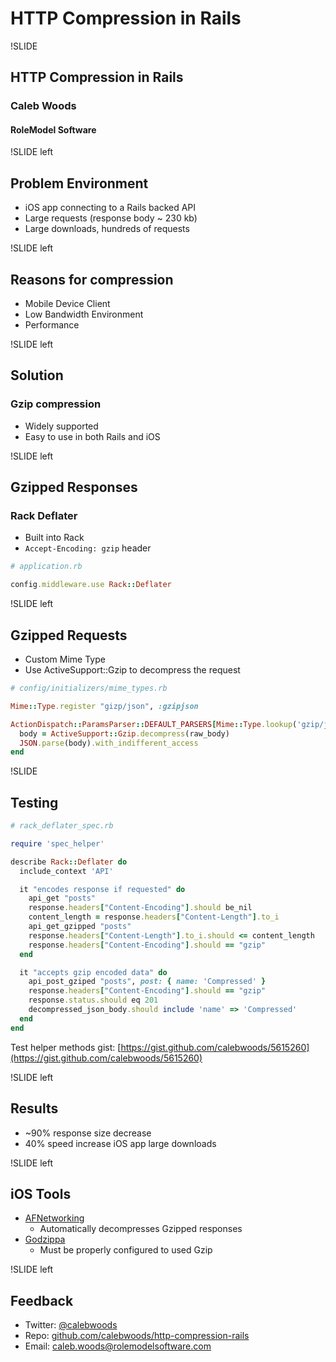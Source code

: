 # HTTP Compression in Rails

!SLIDE

## HTTP Compression in Rails
### Caleb Woods
#### RoleModel Software

!SLIDE left

## Problem Environment

* iOS app connecting to a Rails backed API
* Large requests (response body ~ 230 kb)
* Large downloads, hundreds of requests

!SLIDE left

## Reasons for compression

* Mobile Device Client
* Low Bandwidth Environment
* Performance

!SLIDE left

## Solution

### Gzip compression

* Widely supported
* Easy to use in both Rails and iOS

!SLIDE left

## Gzipped Responses

### Rack Deflater

* Built into Rack
* `Accept-Encoding: gzip` header

```ruby
# application.rb

config.middleware.use Rack::Deflater

```

!SLIDE left

## Gzipped Requests

* Custom Mime Type
* Use ActiveSupport::Gzip to decompress the request

```ruby
# config/initializers/mime_types.rb

Mime::Type.register "gizp/json", :gzipjson

ActionDispatch::ParamsParser::DEFAULT_PARSERS[Mime::Type.lookup('gzip/json')]=lambda do |raw_body|
  body = ActiveSupport::Gzip.decompress(raw_body)
  JSON.parse(body).with_indifferent_access
end

```
<!-- Sources -->
<!-- http://schneems.com/post/16765433402/hi-im-looking-for-the-correct-way-to-convert-a-gzip -->
<!-- http://stackoverflow.com/questions/8700332/rails-3-and-json-default-renderer-but-custom-mime-type -->

!SLIDE

## Testing

```ruby
# rack_deflater_spec.rb

require 'spec_helper'

describe Rack::Deflater do
  include_context 'API'

  it "encodes response if requested" do
    api_get "posts"
    response.headers["Content-Encoding"].should be_nil
    content_length = response.headers["Content-Length"].to_i
    api_get_gzipped "posts"
    response.headers["Content-Length"].to_i.should <= content_length
    response.headers["Content-Encoding"].should == "gzip"
  end

  it "accepts gzip encoded data" do
    api_post_gziped "posts", post: { name: 'Compressed' }
    response.headers["Content-Encoding"].should == "gzip"
    response.status.should eq 201
    decompressed_json_body.should include 'name' => 'Compressed'
  end
end

```
Test helper methods gist: [https://gist.github.com/calebwoods/5615260](https://gist.github.com/calebwoods/5615260)

!SLIDE left

## Results

* ~90% response size decrease
* 40% speed increase iOS app large downloads

!SLIDE left

## iOS Tools

* [AFNetworking](https://github.com/AFNetworking/AFNetworking)
  * Automatically decompresses Gzipped responses
* [Godzippa](https://github.com/mattt/Godzippa)
  * Must be properly configured to used Gzip

!SLIDE left

## Feedback

* Twitter: [@calebwoods](https://twitter.com/calebwoods)
* Repo: [github.com/calebwoods/http-compression-rails](https://github.com/calebwoods/http-compression-rails)
* Email: [caleb.woods@rolemodelsoftware.com](cmailto:caleb.woods@rolemodelsoftware.com)
